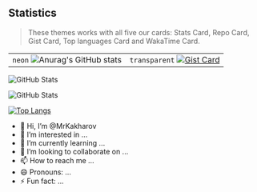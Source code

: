 ## Statistics

> These themes works with all five our cards: Stats Card, Repo Card, Gist Card, Top languages Card and WakaTime Card.

| | |
| :--: | :--: |
| `neon` ![Anurag's GitHub stats](https://github-readme-stats.vercel.app/api?username=MrKakharov&theme=neon) | `transparent` [![Gist Card](https://github-readme-stats.vercel.app/api/gist?id=5ab8e848a567c52776b9e5130d8cdb4d&theme=neon)](https://gist.github.com/MrKakharov/5ab8e848a567c52776b9e5130d8cdb4d) |

![GitHub Stats](https://github-readme-stats-six-smoky-81.vercel.app/api?username=MrKakharov&theme=neon)

![GitHub Stats](https://github-readme-stats-3ebc8hg32-mrkakharovs-projects.vercel.app/api?username=MrKakharov&theme=neon)


[![Top Langs](https://github-readme-stats.vercel.app/api/top-langs/?username=MrKakharov&theme=neon)](https://github.com/MrKakharov/)

- 👋 Hi, I’m @MrKakharov
- 👀 I’m interested in ...
- 🌱 I’m currently learning ...
- 💞️ I’m looking to collaborate on ...
- 📫 How to reach me ...
- 😄 Pronouns: ...
- ⚡ Fun fact: ...

<!---
MrKakharov/MrKakharov is a ✨ special ✨ repository because its `README.md` (this file) appears on your GitHub profile.
You can click the Preview link to take a look at your changes.
--->
